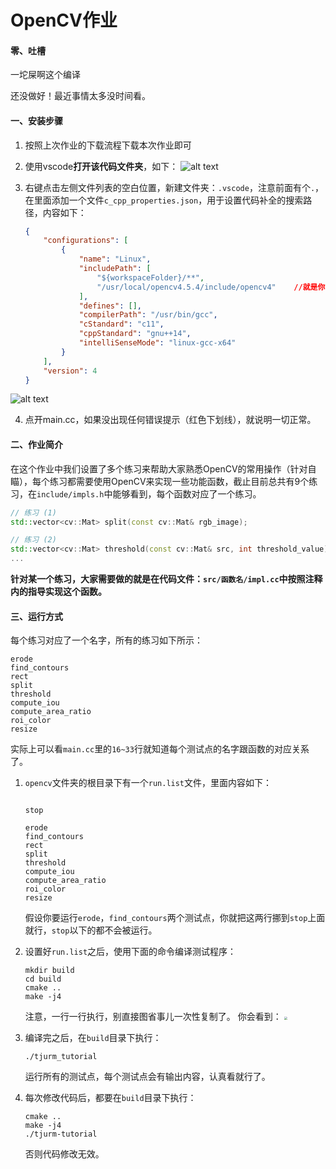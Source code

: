 # OpenCV作业

#### 零、吐槽

一坨屎啊这个编译

还没做好！最近事情太多没时间看。

#### 一、安装步骤

1. 按照上次作业的下载流程下载本次作业即可

2. 使用vscode**打开该代码文件夹**，如下：
![alt text](image/README/1730728085502.png)

3. 右键点击左侧文件列表的空白位置，新建文件夹：`.vscode`，注意前面有个`.`，在里面添加一个文件`c_cpp_properties.json`，用于设置代码补全的搜索路径，内容如下：

   ```json
   {
       "configurations": [
           {
               "name": "Linux",
               "includePath": [
                   "${workspaceFolder}/**",
                   "/usr/local/opencv4.5.4/include/opencv4"    //就是你安装opencv的目录
               ],
               "defines": [],
               "compilerPath": "/usr/bin/gcc",
               "cStandard": "c11",
               "cppStandard": "gnu++14",
               "intelliSenseMode": "linux-gcc-x64"
           }
       ],
       "version": 4
   }
   ```


![alt text](image/README/1730728256839.png)


4. 点开main.cc，如果没出现任何错误提示（红色下划线），就说明一切正常。

#### 二、作业简介

在这个作业中我们设置了多个练习来帮助大家熟悉OpenCV的常用操作（针对自瞄），每个练习都需要使用OpenCV来实现一些功能函数，截止目前总共有9个练习，在`include/impls.h`中能够看到，每个函数对应了一个练习。

```c++
// 练习 (1)
std::vector<cv::Mat> split(const cv::Mat& rgb_image);

// 练习 (2)
std::vector<cv::Mat> threshold(const cv::Mat& src, int threshold_value);
...
```

**针对某一个练习，大家需要做的就是在代码文件：`src/函数名/impl.cc`中按照注释内的指导实现这个函数。**

#### 三、运行方式

每个练习对应了一个名字，所有的练习如下所示：

```
erode
find_contours
rect
split
threshold
compute_iou
compute_area_ratio
roi_color
resize
```

实际上可以看`main.cc`里的`16~33`行就知道每个测试点的名字跟函数的对应关系了。

1. `opencv`文件夹的根目录下有一个`run.list`文件，里面内容如下：

   ```
   
   stop
   
   erode
   find_contours
   rect
   split
   threshold
   compute_iou
   compute_area_ratio
   roi_color
   resize
   ```

   假设你要运行`erode`，`find_contours`两个测试点，你就把这两行挪到`stop`上面就行，`stop`以下的都不会被运行。

2. 设置好`run.list`之后，使用下面的命令编译测试程序：

   ```shell
   mkdir build
   cd build
   cmake ..
   make -j4
   ```

   注意，一行一行执行，别直接图省事儿一次性复制了。
   你会看到：
   <img src="image/README/2022-10-23 15-27-02 的屏幕截图.png" style="zoom: 33%;" />

3. 编译完之后，在`build`目录下执行：

   ```shell
   ./tjurm_tutorial
   ```

   运行所有的测试点，每个测试点会有输出内容，认真看就行了。

4. 每次修改代码后，都要在`build`目录下执行：

   ```shell
   cmake ..
   make -j4
   ./tjurm-tutorial
   ```

   否则代码修改无效。

